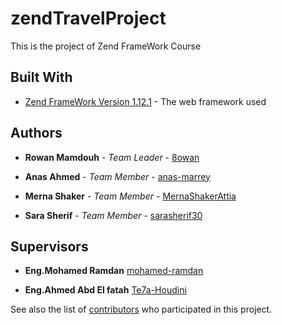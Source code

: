 # zendTravelProject

This is the project of Zend FrameWork Course 

## Built With

* [Zend FrameWork Version 1.12.1](https://framework.zend.com/manual/1.12/en/learning.quickstart.html) - The web framework used

## Authors

* **Rowan Mamdouh** - *Team Leader* - [8owan](https://github.com/8owan)

* **Anas Ahmed** - *Team Member* - [anas-marrey](https://github.com/anas-marrey)

* **Merna Shaker** - *Team Member* - [MernaShakerAttia](https://github.com/MernaShakerAttia)

* **Sara Sherif** - *Team Member* - [sarasherif30](https://github.com/sarasherif30)

## Supervisors

* **Eng.Mohamed Ramdan**  [mohamed-ramdan](https://github.com/mohamed-ramdan)

* **Eng.Ahmed Abd El fatah**  [Te7a-Houdini](https://github.com/Te7a-Houdini)

See also the list of [contributors](https://github.com/8owan/zendTravelProject/graphs/contributors) who participated in this project.
